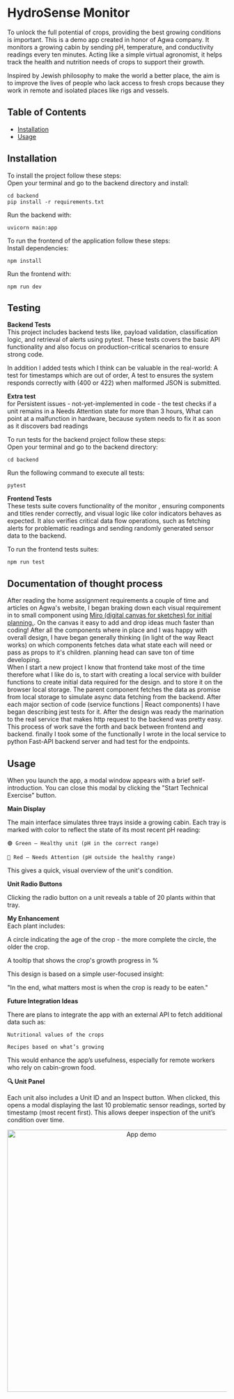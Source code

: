 # HydroSense Monitor

To unlock the full potential of crops, providing the best growing conditions is important.
This is a demo app created in honor of Agwa company. It monitors a growing cabin by sending pH, temperature, and conductivity readings every ten minutes. Acting like a simple virtual agronomist, it helps track the health and nutrition needs of crops to support their growth.

Inspired by Jewish philosophy to make the world a better place, the aim is to improve the lives of people who lack access to fresh crops because they work in remote and isolated places like rigs and vessels.

## Table of Contents
- [Installation](#installation)
- [Usage](#usage)


## Installation
To install the project follow these steps:  
Open your terminal and go to the backend directory and install:
 
    cd backend
    pip install -r requirements.txt

Run the backend with:

    uvicorn main:app

To run the frontend of the application follow these steps:    
Install dependencies:

    npm install

Run the frontend with:

    npm run dev

## Testing
**Backend Tests**      
This project includes backend tests like, payload validation, classification logic, and retrieval of alerts using pytest. These tests covers the basic API functionality and also focus on production-critical scenarios to ensure strong code.

In addition I added tests which I think can be valuable in the real-world:
A test for timestamps which are out of order, A test to ensures the system responds correctly with (400 or 422) when malformed JSON is submitted.

**Extra test**  
for Persistent issues - not-yet-implemented in code - the  test checks if a unit remains in a Needs Attention state for more than 3 hours, What can point at a malfunction in hardware, because system needs to fix it as soon as it discovers bad readings  

To run tests for the backend project follow these steps:  
Open your terminal and go to the backend directory:

    cd backend

Run the following command to execute all tests:

    pytest


**Frontend Tests**  
These tests suite covers functionality of the monitor , ensuring components and titles render correctly, and visual logic like color indicators behaves as expected. It also verifies critical data flow operations, such as fetching alerts for problematic readings and sending randomly generated sensor data to the backend.

To run the frontend tests suites:

    npm run test
## Documentation of thought process  

After reading the home assignment requirements a couple of time and articles on Agwa's website, I began braking down each visual requirement in to small component using [Miro (digital canvas for sketches) for initial planning.](https://miro.com/app/board/uXjVIuWrTeg=/). On the canvas it easy to add and drop ideas much faster than coding! After all the components where in place and I was happy with overall design, I have began generally thinking (in light of the way React works) on which components fetches data what state each will need or pass as props to it's children. planning head can save ton of time developing.  
When I start a new project I know that frontend take most of the time therefore what I like do is, to start with creating a local service with builder functions to create initial data required for the design. and to store it on the browser local storage. The parent component fetches the data as promise from local storage to simulate async data fetching from the backend. After each major section of code (service functions | React components) I have began describing jest tests for it. After the design was ready the marination to the real service that makes http request to the backend was pretty easy.  
This process of work save the forth and back between frontend and backend. finally I took some of the functionally I wrote in the local service to python Fast-API backend server and had test for the endpoints.             

## Usage
When you launch the app, a modal window appears with a brief self-introduction. You can close this modal by clicking the "Start Technical Exercise" button.

**Main Display**

The main interface simulates three trays inside a growing cabin. Each tray is marked with color to reflect the state of its most recent pH reading:


    🟢 Green – Healthy unit (pH in the correct range)

    🔴 Red – Needs Attention (pH outside the healthy range)

This gives a quick, visual overview of the unit's condition.

**Unit Radio Buttons**

Clicking the radio button on a unit reveals a table of 20 plants within that tray.  

**My Enhancement**  
Each plant includes:

A circle indicating the age of the crop - the more complete the circle, the older the crop.

A tooltip that shows the crop's growth progress in %

This design is based on a simple user-focused insight:

"In the end, what matters most is when the crop is ready to be eaten."

**Future Integration Ideas**

There are plans to integrate the app with an external API to fetch additional data such as:

    Nutritional values of the crops

    Recipes based on what’s growing

This would enhance the app’s usefulness, especially for remote workers who rely on cabin-grown food.

**🔍 Unit Panel**

Each unit also includes a Unit ID and an Inspect button. When clicked, this opens a modal displaying the last 10 problematic sensor readings, sorted by timestamp (most recent first). This allows deeper inspection of the unit’s condition over time.

<p align="center">
  <img src="https://res.cloudinary.com/dii16awkb/image/upload/v1749136294/gxh8eref5x4ban1vjhih.gif" alt="App demo" width="600">
</p>
